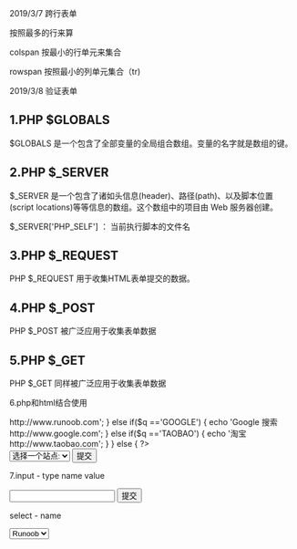

2019/3/7 跨行表单

<tr> 按照最多的行来算

colspan 按最小的行单元来集合

rowspan 按照最小的列单元集合（tr)

2019/3/8 验证表单

## 1.PHP $GLOBALS

$GLOBALS 是一个包含了全部变量的全局组合数组。变量的名字就是数组的键。 

## 2.PHP $_SERVER

$_SERVER 是一个包含了诸如头信息(header)、路径(path)、以及脚本位置(script locations)等等信息的数组。这个数组中的项目由 Web 服务器创建。 

$_SERVER['PHP_SELF']    ：  当前执行脚本的文件名 

## 3.PHP $_REQUEST

PHP $_REQUEST 用于收集HTML表单提交的数据。

## 4.PHP $_POST

PHP $_POST 被广泛应用于收集表单数据

## 5.PHP $_GET

PHP $_GET 同样被广泛应用于收集表单数据

6.php和html结合使用

<?php $q = isset($_GET['q'])? htmlspecialchars($_GET['q']) : ''; if($q) {         if($q =='RUNOOB') {                 echo '菜鸟教程<br>http://www.runoob.com';         } else if($q =='GOOGLE') {                 echo 'Google 搜索<br>http://www.google.com';         } else if($q =='TAOBAO') {                 echo '淘宝<br>http://www.taobao.com';         } } else { ?>

<form action="" method="get">      <select name="q">     <option value="">选择一个站点:</option>     <option value="RUNOOB">Runoob</option>     <option value="GOOGLE">Google</option>     <option value="TAOBAO">Taobao</option>     </select>     <input type="submit" value="提交">     </form>

<?php } ?>

7.input - type name value

<input type="text" name="fname"> 

<input type="submit" value="提交"> 

select - name

<select name="q"> 

option - value

 <option value="RUNOOB">Runoob</option> 

8.下拉菜单 提交后 option-value -> select-name

9.php 表单 下拉菜单多选 name = q[]    name传一个数组

10.

| ![Note](http://www.runoob.com/images/lamp.jpg) | **什么是 htmlspecialchars()方法?**  htmlspecialchars() 函数把一些预定义的字符转换为 HTML 实体。预定义的字符是：& （和号） 成为 &amp;" （双引号） 成为 &quot;' （单引号） 成为 &#039;< （小于） 成为 &lt;> （大于） 成为 &gt; |
| :--------------------------------------------: | ------------------------------------------------------------ |
|                                                |                                                              |

11.

1. 使用 PHP trim() 函数去除用户输入数据中不必要的字符 (如：空格，tab，换行)。

2. 使用PHP stripslashes()函数去除用户输入数据中的反斜杠 (\)

   

12.如何制作一个提交表单的后台

1.初始化要提示的变量 和 要输出的变量

2.是否接受到post请求

​	2.1判断必须字段是否为空

​		2.1.1验证输入是否符合

3.test_input函数 我们可以通过test_input()函数来检测 $_POST 中的所有变量 

function test_input($data)

{

​    $data = trim($data);

​    $data = stripslashes($data);

​    $data = htmlspecialchars($data);

​    return $data;

}

4.html表单

value 与 输入错误的提示



2019/3/9 清楚浮动

普通  

overflow:hidden; 

.clearfix:after { clear:both;content:'';display:block;width:0;height:0;visibility:hidden; }

额外标签法：在浮动的盒子之下再放一个标签，在这个标签中使用clear:both，来清除浮动对页面的影响.

.clear{

　　　　　　clear:both;

　　　　　}

2019/3/12

1.回调函数的作用 结论：如果您希望在一个涉及动画的函数之后来执行语句，请使用 callback 函数。 

没有回调

<html>
<head>
<script type="text/javascript" src="http://www.w3school.com.cn/jquery/jquery.js"></script>
<script type="text/javascript">
$(document).ready(function(){
  $("button").click(function(){
  $("p").hide(2000);
  alert("The paragraph is now hidden");
  });
});
</script>
</head>
<body>
<button type="button">Hide</button>
<p>This is a paragraph with little content.</p>
</body>
</html>

有回调

<html>
<head>
<script type="text/javascript" src="http://www.w3school.com.cn/jquery/jquery.js"></script>
<script type="text/javascript">
$(document).ready(function(){
  $("button").click(function(){
  $("p").hide(1000,function(){
    alert("The paragraph is now hidden");
    });
  });
});
</script>
</head>
<body>
<button type="button">Hide</button>
<p>This is a paragraph with little content.</p>
</body>
</html>

2.jq中hover的作用

hover()方法：此方法用于模拟鼠标或光标的悬停事件，当光标/鼠标移动到元素上时触发第一个函数，当光标/鼠标离开时触发第二个函数！ 

语法

```
$(select).hover(enter,leave);
```

注:

enter:鼠标/光标移动到元素上触发的函数

leave:鼠标/光标离开时触发的函数

3.调试中的 styles是自己写的样式 computed是最后出现的样式

4.一个盒子装了 四个小盒子  想让最左边的小盒子跟最大的盒子右边线重合

总的sytle：margin-left：10px；

第一个小盒子 margin-left:0px;

5.文本后面想加空格并存在网页里 加全角空格 shift+空格 转换

2019/3/13

1.全局的a没有下划线，想要局部的a有下滑线

a {
    text-decoration: none;
    color: #333333;
}

.funbox a

{

 text-decoration: underline;
    color: #333333;

}

2.vertiacal-align 该属性定义行内元素的基线相对于该元素所在行的基线的垂直对齐。允许指定负长度值和百分比值。这会使元素降低而不是升高。在表单元格中，这个属性会设置单元格框中的单元格内容的对齐方式。 

2019/3/14

1.行内元素间的所有空格在html中显示出来就一个空格

2019/3/15

1.行内元素有个元素width：100%也会把其他的行内元素挤下去